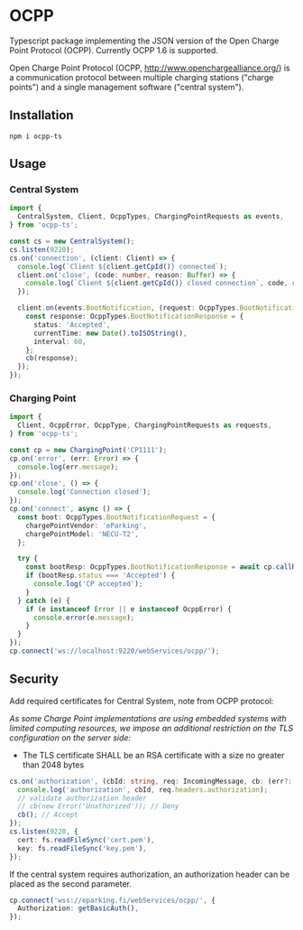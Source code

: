 # OCPP

Typescript package implementing the JSON version of the Open Charge Point Protocol (OCPP). Currently OCPP 1.6 is supported.

Open Charge Point Protocol (OCPP, <http://www.openchargealliance.org/>) is a communication protocol between multiple charging stations ("charge points") and a single management software ("central system").

## Installation
```
npm i ocpp-ts
```

## Usage

### Central System

```ts
import {
  CentralSystem, Client, OcppTypes, ChargingPointRequests as events,
} from 'ocpp-ts';

const cs = new CentralSystem();
cs.listen(9220);
cs.on('connection', (client: Client) => {
  console.log(`Client ${client.getCpId()} connected`);
  client.on('close', (code: number, reason: Buffer) => {
    console.log(`Client ${client.getCpId()} closed connection`, code, reason.toString());
  });

  client.on(events.BootNotification, (request: OcppTypes.BootNotificationRequest, cb: (response: OcppTypes.BootNotificationResponse) => void) => {
    const response: OcppTypes.BootNotificationResponse = {
      status: 'Accepted',
      currentTime: new Date().toISOString(),
      interval: 60,
    };
    cb(response);
  });
});
```

### Charging Point

```ts
import {
  Client, OcppError, OcppType, ChargingPointRequests as requests,
} from 'ocpp-ts';

const cp = new ChargingPoint('CP1111');
cp.on('error', (err: Error) => {
  console.log(err.message);
});
cp.on('close', () => {
  console.log('Connection closed');
});
cp.on('connect', async () => {
  const boot: OcppTypes.BootNotificationRequest = {
    chargePointVendor: 'eParking',
    chargePointModel: 'NECU-T2',
  };

  try {
    const bootResp: OcppTypes.BootNotificationResponse = await cp.callRequest(requests.BootNotification, boot);
    if (bootResp.status === 'Accepted') {
      console.log('CP accepted');
    }
  } catch (e) {
    if (e instanceof Error || e instanceof OcppError) {
      console.error(e.message);
    }
  }
});
cp.connect('ws://localhost:9220/webServices/ocpp/');
```

## Security

Add required certificates for Central System, note from OCPP protocol:

*As some Charge Point implementations are using embedded systems with limited computing
resources, we impose an additional restriction on the TLS configuration on the server side:*

* The TLS certificate SHALL be an RSA certificate with a size no greater than 2048 bytes

```ts
cs.on('authorization', (cbId: string, req: IncomingMessage, cb: (err?: Error) => void) => {
  console.log('authorization', cbId, req.headers.authorization);
  // validate authorization header
  // cb(new Error('Unathorized')); // Deny
  cb(); // Accept
});
cs.listen(9220, {
  cert: fs.readFileSync('cert.pem'),
  key: fs.readFileSync('key.pem'),
});
```

If the central system requires authorization, an authorization header can be placed as the second parameter.

```ts
cp.connect('wss://eparking.fi/webServices/ocpp/', {
  Authorization: getBasicAuth(),
});
```

